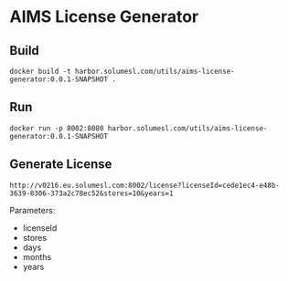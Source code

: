 # AIMS License Generator

## Build

```
docker build -t harbor.solumesl.com/utils/aims-license-generator:0.0.1-SNAPSHOT .
```
## Run

```
docker run -p 8002:8080 harbor.solumesl.com/utils/aims-license-generator:0.0.1-SNAPSHOT
```

## Generate License

```
http://v0216.eu.solumesl.com:8002/license?licenseId=cede1ec4-e48b-3639-8306-373a2c78ec52&stores=10&years=1
```

Parameters:

* licenseId
* stores
* days
* months
* years

